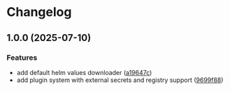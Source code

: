 # Changelog

## 1.0.0 (2025-07-10)


### Features

* add default helm values downloader ([a19647c](https://github.com/EffectiveSloth/flux-app-generator/commit/a19647c286df62ed6aea4209c11163b1b79b43c9))
* add plugin system with external secrets and registry support ([9699f88](https://github.com/EffectiveSloth/flux-app-generator/commit/9699f882e3bd3133eb006a664b4f0e924905c89a))
